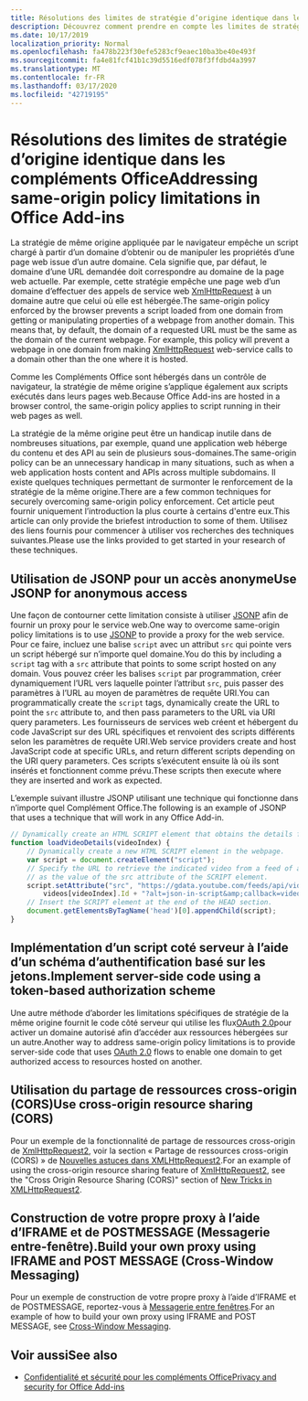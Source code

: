 ```yaml
---
title: Résolutions des limites de stratégie d’origine identique dans les compléments Office
description: Découvrez comment prendre en compte les limites de stratégie de même origine avec JSONP, CORS, IFRAMEs et autres techniques.
ms.date: 10/17/2019
localization_priority: Normal
ms.openlocfilehash: fa478b223f30efe5283cf9eaec10ba3be40e493f
ms.sourcegitcommit: fa4e81fcf41b1c39d5516edf078f3ffdbd4a3997
ms.translationtype: MT
ms.contentlocale: fr-FR
ms.lasthandoff: 03/17/2020
ms.locfileid: "42719195"
---
```

# <a name="addressing-same-origin-policy-limitations-in-office-add-ins"></a><span data-ttu-id="eeda6-103">Résolutions des limites de stratégie d’origine identique dans les compléments Office</span><span class="sxs-lookup"><span data-stu-id="eeda6-103">Addressing same-origin policy limitations in Office Add-ins</span></span>

<span data-ttu-id="eeda6-p101">La stratégie de même origine appliquée par le navigateur empêche un script chargé à partir d’un domaine d’obtenir ou de manipuler les propriétés d’une page web issue d’un autre domaine. Cela signifie que, par défaut, le domaine d’une URL demandée doit correspondre au domaine de la page web actuelle. Par exemple, cette stratégie empêche une page web d’un domaine d’effectuer des appels de service web [XmlHttpRequest](https://www.w3.org/TR/XMLHttpRequest/) à un domaine autre que celui où elle est hébergée.</span><span class="sxs-lookup"><span data-stu-id="eeda6-p101">The same-origin policy enforced by the browser prevents a script loaded from one domain from getting or manipulating properties of a webpage from another domain. This means that, by default, the domain of a requested URL must be the same as the domain of the current webpage. For example, this policy will prevent a webpage in one domain from making [XmlHttpRequest](https://www.w3.org/TR/XMLHttpRequest/) web-service calls to a domain other than the one where it is hosted.</span></span>

<span data-ttu-id="eeda6-107">Comme les Compléments Office sont hébergés dans un contrôle de navigateur, la stratégie de même origine s’applique également aux scripts exécutés dans leurs pages web.</span><span class="sxs-lookup"><span data-stu-id="eeda6-107">Because Office Add-ins are hosted in a browser control, the same-origin policy applies to script running in their web pages as well.</span></span>

<span data-ttu-id="eeda6-108">La stratégie de la même origine peut être un handicap inutile dans de nombreuses situations, par exemple, quand une application web héberge du contenu et des API au sein de plusieurs sous-domaines.</span><span class="sxs-lookup"><span data-stu-id="eeda6-108">The same-origin policy can be an unnecessary handicap in many situations, such as when a web application hosts content and APIs across multiple subdomains.</span></span> <span data-ttu-id="eeda6-109">Il existe quelques techniques permettant de surmonter le renforcement de la stratégie de la même origine.</span><span class="sxs-lookup"><span data-stu-id="eeda6-109">There are a few common techniques for securely overcoming same-origin policy enforcement.</span></span> <span data-ttu-id="eeda6-110">Cet article peut fournir uniquement l’introduction la plus courte à certains d'entre eux.</span><span class="sxs-lookup"><span data-stu-id="eeda6-110">This article can only provide the briefest introduction to some of them.</span></span> <span data-ttu-id="eeda6-111">Utilisez des liens fournis pour commencer à utiliser vos recherches des techniques suivantes.</span><span class="sxs-lookup"><span data-stu-id="eeda6-111">Please use the links provided to get started in your research of these techniques.</span></span>

## <a name="use-jsonp-for-anonymous-access"></a><span data-ttu-id="eeda6-112">Utilisation de JSONP pour un accès anonyme</span><span class="sxs-lookup"><span data-stu-id="eeda6-112">Use JSONP for anonymous access</span></span>

<span data-ttu-id="eeda6-113">Une façon de contourner cette limitation consiste à utiliser [JSONP](https://www.w3schools.com/js/js_json_jsonp.asp) afin de fournir un proxy pour le service web.</span><span class="sxs-lookup"><span data-stu-id="eeda6-113">One way to overcome same-origin policy limitations is to use [JSONP](https://www.w3schools.com/js/js_json_jsonp.asp) to provide a proxy for the web service.</span></span> <span data-ttu-id="eeda6-114">Pour ce faire, incluez une balise `script` avec un attribut `src` qui pointe vers un script hébergé sur n’importe quel domaine.</span><span class="sxs-lookup"><span data-stu-id="eeda6-114">You do this by including a `script` tag with a `src` attribute that points to some script hosted on any domain.</span></span> <span data-ttu-id="eeda6-115">Vous pouvez créer les balises `script` par programmation, créer dynamiquement l’URL vers laquelle pointer l’attribut `src`, puis passer des paramètres à l’URL au moyen de paramètres de requête URI.</span><span class="sxs-lookup"><span data-stu-id="eeda6-115">You can programmatically create the `script` tags, dynamically create the URL to point the `src` attribute to, and then pass parameters to the URL via URI query parameters.</span></span> <span data-ttu-id="eeda6-116">Les fournisseurs de services web créent et hébergent du code JavaScript sur des URL spécifiques et renvoient des scripts différents selon les paramètres de requête URI.</span><span class="sxs-lookup"><span data-stu-id="eeda6-116">Web service providers create and host JavaScript code at specific URLs, and return different scripts depending on the URI query parameters.</span></span> <span data-ttu-id="eeda6-117">Ces scripts s’exécutent ensuite là où ils sont insérés et fonctionnent comme prévu.</span><span class="sxs-lookup"><span data-stu-id="eeda6-117">These scripts then execute where they are inserted and work as expected.</span></span>

<span data-ttu-id="eeda6-118">L’exemple suivant illustre JSONP utilisant une technique qui fonctionne dans n’importe quel Complément Office.</span><span class="sxs-lookup"><span data-stu-id="eeda6-118">The following is an example of JSONP that uses a technique that will work in any Office Add-in.</span></span>

```js
// Dynamically create an HTML SCRIPT element that obtains the details for the specified video.
function loadVideoDetails(videoIndex) {
    // Dynamically create a new HTML SCRIPT element in the webpage.
    var script = document.createElement("script");
    // Specify the URL to retrieve the indicated video from a feed of a current list of videos,
    // as the value of the src attribute of the SCRIPT element. 
    script.setAttribute("src", "https://gdata.youtube.com/feeds/api/videos/" + 
        videos[videoIndex].Id + "?alt=json-in-script&amp;callback=videoDetailsLoaded");
    // Insert the SCRIPT element at the end of the HEAD section.
    document.getElementsByTagName('head')[0].appendChild(script);
}

```


## <a name="implement-server-side-code-using-a-token-based-authorization-scheme"></a><span data-ttu-id="eeda6-119">Implémentation d’un script coté serveur à l’aide d’un schéma d’authentification basé sur les jetons.</span><span class="sxs-lookup"><span data-stu-id="eeda6-119">Implement server-side code using a token-based authorization scheme</span></span>

<span data-ttu-id="eeda6-120">Une autre méthode d’aborder les limitations spécifiques de stratégie de la même origine fournit le code côté serveur qui utilise les flux[OAuth 2.0](https://oauth.net/2/)pour activer un domaine autorisé afin d’accéder aux ressources hébergées sur un autre.</span><span class="sxs-lookup"><span data-stu-id="eeda6-120">Another way to address same-origin policy limitations is to provide server-side code that uses [OAuth 2.0](https://oauth.net/2/) flows to enable one domain to get authorized access to resources hosted on another.</span></span> 


## <a name="use-cross-origin-resource-sharing-cors"></a><span data-ttu-id="eeda6-121">Utilisation du partage de ressources cross-origin (CORS)</span><span class="sxs-lookup"><span data-stu-id="eeda6-121">Use cross-origin resource sharing (CORS)</span></span>


<span data-ttu-id="eeda6-122">Pour un exemple de la fonctionnalité de partage de ressources cross-origin de [XmlHttpRequest2](https://dvcs.w3.org/hg/xhr/raw-file/tip/Overview.html), voir la section « Partage de ressources cross-origin (CORS) » de [Nouvelles astuces dans XMLHttpRequest2](https://www.html5rocks.com/en/tutorials/file/xhr2/).</span><span class="sxs-lookup"><span data-stu-id="eeda6-122">For an example of using the cross-origin resource sharing feature of [XmlHttpRequest2](https://dvcs.w3.org/hg/xhr/raw-file/tip/Overview.html), see the "Cross Origin Resource Sharing (CORS)" section of [New Tricks in XMLHttpRequest2](https://www.html5rocks.com/en/tutorials/file/xhr2/).</span></span>


## <a name="build-your-own-proxy-using-iframe-and-post-message-cross-window-messaging"></a><span data-ttu-id="eeda6-123">Construction de votre propre proxy à l’aide d’IFRAME et de POSTMESSAGE (Messagerie entre-fenêtre).</span><span class="sxs-lookup"><span data-stu-id="eeda6-123">Build your own proxy using IFRAME and POST MESSAGE (Cross-Window Messaging)</span></span>


<span data-ttu-id="eeda6-124">Pour un exemple de construction de votre propre proxy à l’aide d’IFRAME et de POSTMESSAGE, reportez-vous à [Messagerie entre fenêtres](http://ejohn.org/blog/cross-window-messaging/).</span><span class="sxs-lookup"><span data-stu-id="eeda6-124">For an example of how to build your own proxy using IFRAME and POST MESSAGE, see [Cross-Window Messaging](http://ejohn.org/blog/cross-window-messaging/).</span></span>


## <a name="see-also"></a><span data-ttu-id="eeda6-125">Voir aussi</span><span class="sxs-lookup"><span data-stu-id="eeda6-125">See also</span></span>

- [<span data-ttu-id="eeda6-126">Confidentialité et sécurité pour les compléments Office</span><span class="sxs-lookup"><span data-stu-id="eeda6-126">Privacy and security for Office Add-ins</span></span>](../concepts/privacy-and-security.md)
    
